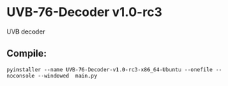 # UVB-76-Decoder v1.0-rc3
UVB decoder

## Compile:

    pyinstaller --name UVB-76-Decoder-v1.0-rc3-x86_64-Ubuntu --onefile --noconsole --windowed  main.py
